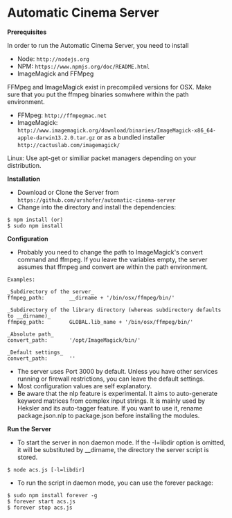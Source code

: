 # Automatic Cinema Server

**Prerequisites**

In order to run the Automatic Cinema Server, you need to install

- Node: ```http://nodejs.org```
- NPM: ```https://www.npmjs.org/doc/README.html```
- ImageMagick and FFMpeg

FFMpeg and ImageMagick exist in precompiled versions for OSX. Make sure that you put the ffmpeg binaries somwhere within the path environment.

- FFMpeg: ```http://ffmpegmac.net```
- ImageMagick: ```http://www.imagemagick.org/download/binaries/ImageMagick-x86_64-apple-darwin13.2.0.tar.gz``` or as a bundled installer ```http://cactuslab.com/imagemagick/```

Linux: Use apt-get or similiar packet managers depending on your distribution.

**Installation**

- Download or Clone the Server from ```https://github.com/urshofer/automatic-cinema-server```
- Change into the directory and install the dependencies: 
  
```
$ npm install (or) 
$ sudo npm install
```


**Configuration**

- Probably you need to change the path to ImageMagick's convert command and ffmpeg. If you leave the variables empty, the server assumes that ffmpeg and convert are within the path environment.
  
```
Examples:

_Subdirectory of the server_
ffmpeg_path: 		__dirname + '/bin/osx/ffmpeg/bin/'

_Subdirectory of the library directory (whereas subdirectory defaults to __dirname)_
ffmpeg_path: 		GLOBAL.lib_name + '/bin/osx/ffmpeg/bin/'

_Absolute path_
convert_path: 		'/opt/ImageMagick/bin/'

_Default settings_
convert_path: 		''

```

- The server uses Port 3000 by default. Unless you have other services running or firewall restrictions, you can leave the default settings.
- Most configuration values are self explanatory.
- Be aware that the nlp feature is experimental. It aims to auto-generate keyword matrices from complex input strings. It is mainly used by Heksler and its auto-tagger feature. If you want to use it, rename package.json.nlp to package.json before installing the modules.

**Run the Server**

- To start the server in non daemon mode. If the -l=libdir option is omitted, it will be substituted by __dirname, the directory the server script is stored.

```
$ node acs.js [-l=libdir]
```

- To run the script in daemon mode, you can use the forever package:

```
$ sudo npm install forever -g
$ forever start acs.js
$ forever stop acs.js
```
